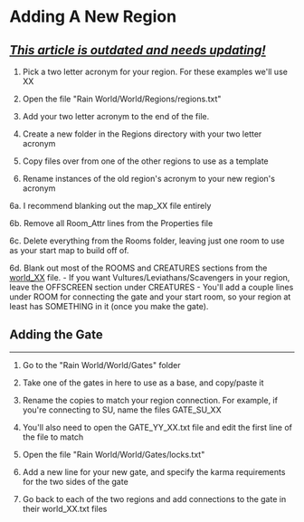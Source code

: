 # Adding A New Region

## ***<u>This article is outdated and needs updating!</u>***

1. Pick a two letter acronym for your region. For these examples we'll use XX

2. Open the file "Rain World/World/Regions/regions.txt"

3. Add your two letter acronym to the end of the file.

4. Create a new folder in the Regions directory with your two letter acronym

5. Copy files over from one of the other regions to use as a template

6. Rename instances of the old region's acronym to your new region's acronym

  6a. I recommend blanking out the map_XX file entirely

  6b. Remove all Room_Attr lines from the Properties file

  6c. Delete everything from the Rooms folder, leaving just one room to use as your start map to build off of.

  6d. Blank out most of the ROOMS and CREATURES sections from the [world_XX](World-File-Format.html) file.
  		- If you want Vultures/Leviathans/Scavengers in your region, leave the OFFSCREEN section under CREATURES
    		- You'll add a couple lines under ROOM for connecting the gate and your start room, so your region at least has SOMETHING in it (once you make the gate).



## Adding the Gate

---

1. Go to the "Rain World/World/Gates" folder

2. Take one of the gates in here to use as a base, and copy/paste it

3. Rename the copies to match your region connection. For example, if you're connecting to SU, name the files GATE_SU_XX

4. You'll also need to open the GATE_YY_XX.txt file and edit the first line of the file to match

5. Open the file "Rain World/World/Gates/locks.txt"

6. Add a new line for your new gate, and specify the karma requirements for the two sides of the gate

7. Go back to each of the two regions and add connections to the gate in their world_XX.txt files